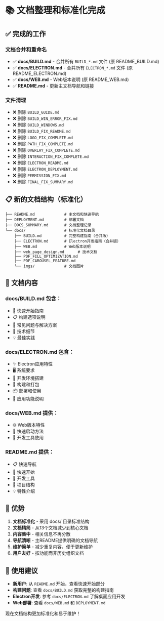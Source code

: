 # 📚 文档整理和标准化完成

## ✅ 完成的工作

### 文档合并和重命名
- ✅ **docs/BUILD.md** - 合并所有 `BUILD_*.md` 文件 (原 README_BUILD.md)
- ✅ **docs/ELECTRON.md** - 合并所有 `ELECTRON_*.md` 文件 (原 README_ELECTRON.md)
- ✅ **docs/WEB.md** - Web版本说明 (原 README_WEB.md)
- ✅ **README.md** - 更新主文档导航和链接

### 文件清理
- ❌ 删除 `BUILD_GUIDE.md`
- ❌ 删除 `BUILD_WIN_ERROR_FIX.md`
- ❌ 删除 `BUILD_WINDOWS.md`
- ❌ 删除 `BUILD_FIX_README.md`
- ❌ 删除 `LOGO_FIX_COMPLETE.md`
- ❌ 删除 `PATH_FIX_COMPLETE.md`
- ❌ 删除 `OVERLAY_FIX_COMPLETE.md`
- ❌ 删除 `INTERACTION_FIX_COMPLETE.md`
- ❌ 删除 `ELECTRON_README.md`
- ❌ 删除 `ELECTRON_DEPLOYMENT.md`
- ❌ 删除 `PERMISSION_FIX.md`
- ❌ 删除 `FINAL_FIX_SUMMARY.md`

## 📋 新的文档结构（标准化）

```
├── README.md             # 主文档和快速导航
├── DEPLOYMENT.md         # 部署文档
├── DOCS_SUMMARY.md       # 文档整理记录
└── docs/                 # 标准化文档目录
    ├── BUILD.md          # 完整构建指南（合并版）
    ├── ELECTRON.md       # Electron开发指南（合并版）
    ├── WEB.md            # Web版本说明
    ├── web_page_design.md      # 技术文档
    ├── PDF_FILL_OPTIMIZATION.md
    ├── PDF_CAROUSEL_FEATURE.md
    └── imgs/             # 文档图片
```

## 🎯 文档内容

### docs/BUILD.md 包含：
- 🚀 快速开始指南
- 📋 构建选项说明
- 🐛 常见问题与解决方案
- 🔧 技术细节
- 💡 最佳实践

### docs/ELECTRON.md 包含：
- ✨ Electron应用特性
- 🖥️ 系统要求
- 🚀 开发环境搭建
- 🔧 构建和打包
- 📦 部署和使用
- 🎯 应用功能说明

### docs/WEB.md 提供：
- 🌐 Web版本特性
- 🚀 快速启动方法
- 🔧 开发工具使用

### README.md 提供：
- 📋 快速导航
- 🚀 快速开始
- 🔧 开发工具
- 📁 项目结构
- 💡 特性介绍

## 🎊 优势

1. **文档标准化** - 采用 docs/ 目录标准结构
2. **文档精简** - 从13个文档减少到核心文档
3. **内容集中** - 相关信息不再分散
4. **导航清晰** - 主README提供明确的文档导航
5. **维护简单** - 减少重复内容，便于更新维护
6. **用户友好** - 按功能而非历史组织文档

## 📝 使用建议

- **新用户**: 从 `README.md` 开始，查看快速开始部分
- **构建问题**: 查看 `docs/BUILD.md` 获取完整的构建指南
- **Electron开发**: 参考 `docs/ELECTRON.md` 了解桌面应用开发
- **Web部署**: 查看 `docs/WEB.md` 和 `DEPLOYMENT.md`

现在文档结构更加标准化和易于维护！
